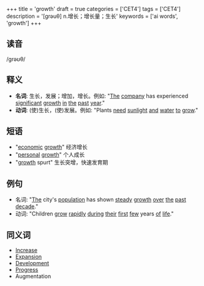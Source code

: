 +++
title = 'growth'
draft = true
categories = ['CET4']
tags = ['CET4']
description = '[grəuθ] n.增长；增长量；生长'
keywords = ['ai words', 'growth']
+++

## 读音
/ɡrəʊθ/

## 释义
- **名词**: 生长，发展；增加，增长。例如: "[The](/post/the/) [company](/post/company/) has experienced [significant](/post/significant/) [growth](/post/growth/) [in](/post/in/) [the](/post/the/) [past](/post/past/) [year](/post/year/)."
- **动词**: (使)生长，(使)发展。例如: "Plants [need](/post/need/) [sunlight](/post/sunlight/) [and](/post/and/) [water](/post/water/) [to](/post/to/) [grow](/post/grow/)."

## 短语
- "[economic](/post/economic/) [growth](/post/growth/)" 经济增长
- "[personal](/post/personal/) [growth](/post/growth/)" 个人成长
- "[growth](/post/growth/) spurt" 生长突增，快速发育期

## 例句
- 名词: "[The](/post/the/) city's [population](/post/population/) has shown [steady](/post/steady/) [growth](/post/growth/) [over](/post/over/) [the](/post/the/) [past](/post/past/) [decade](/post/decade/)."
- 动词: "Children [grow](/post/grow/) [rapidly](/post/rapidly/) [during](/post/during/) [their](/post/their/) [first](/post/first/) [few](/post/few/) years [of](/post/of/) [life](/post/life/)."

## 同义词
- [Increase](/post/increase/)
- [Expansion](/post/expansion/)
- [Development](/post/development/)
- [Progress](/post/progress/)
- Augmentation
